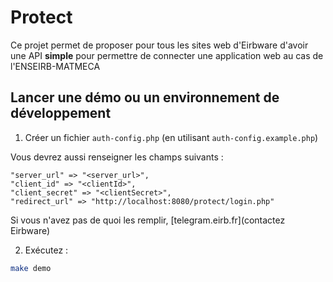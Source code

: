# Protect

Ce projet permet de proposer pour tous les sites web d'Eirbware d'avoir une API
**simple** pour permettre de connecter une application web au cas de
l'ENSEIRB-MATMECA

## Lancer une démo ou un environnement de développement

1. Créer un fichier `auth-config.php` (en utilisant `auth-config.example.php`)

Vous devrez aussi renseigner les champs suivants :

```
"server_url" => "<server_url>",
"client_id" => "<clientId>",
"client_secret" => "<clientSecret>",
"redirect_url" => "http://localhost:8080/protect/login.php"
```

Si vous n'avez pas de quoi les remplir, [telegram.eirb.fr](contactez Eirbware)

2. Exécutez :

```sh
make demo
```


